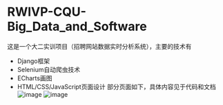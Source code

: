 # RWIVP-CQU-Big_Data_and_Software
这是一个大二实训项目（招聘网站数据实时分析系统），主要的技术有
* Django框架
* Selenium自动爬虫技术
* ECharts画图
* HTML/CSS/JavaScript页面设计
  部分页面如下，具体内容见于代码和文档
![image](https://github.com/goutou7474/RWIVP-CQU-Big_Data_and_Software/assets/130451743/7915d388-3660-4f55-ab40-3187fb1cb646)
![image](https://github.com/goutou7474/RWIVP-CQU-Big_Data_and_Software/assets/130451743/cae5814c-50bd-459e-9110-9f8533dcdd65)


